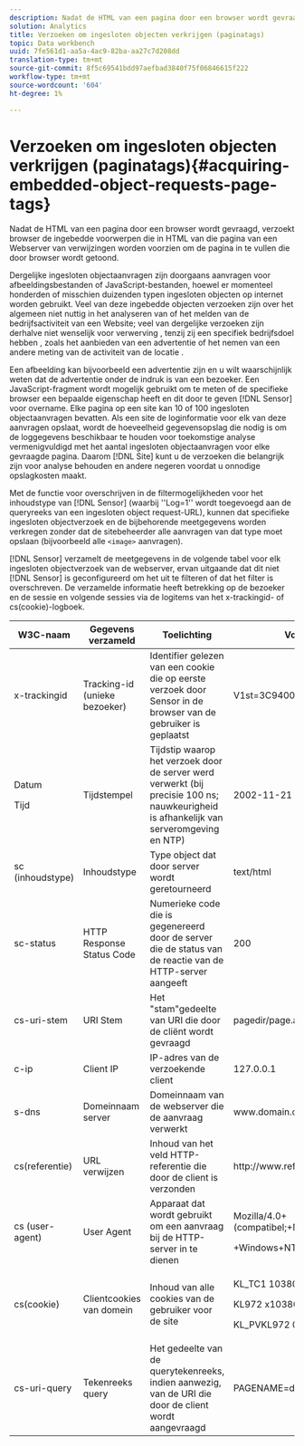 ```yaml
---
description: Nadat de HTML van een pagina door een browser wordt gevraagd, verzoekt browser de ingebedde voorwerpen die in HTML van die pagina van een Webserver van verwijzingen worden voorzien om de pagina in te vullen die door browser wordt getoond.
solution: Analytics
title: Verzoeken om ingesloten objecten verkrijgen (paginatags)
topic: Data workbench
uuid: 7fe561d1-aa5a-4ac9-82ba-aa27c7d208dd
translation-type: tm+mt
source-git-commit: 8f5c69541bdd97aefbad3840f75f06846615f222
workflow-type: tm+mt
source-wordcount: '604'
ht-degree: 1%

---
```



# Verzoeken om ingesloten objecten verkrijgen (paginatags){#acquiring-embedded-object-requests-page-tags}

Nadat de HTML van een pagina door een browser wordt gevraagd, verzoekt browser de ingebedde voorwerpen die in HTML van die pagina van een Webserver van verwijzingen worden voorzien om de pagina in te vullen die door browser wordt getoond.

Dergelijke ingesloten objectaanvragen zijn doorgaans aanvragen voor afbeeldingsbestanden of JavaScript-bestanden, hoewel er momenteel honderden of misschien duizenden typen ingesloten objecten op internet worden gebruikt. Veel van deze ingebedde objecten verzoeken zijn over het algemeen niet nuttig in het analyseren van of het melden van de bedrijfsactiviteit van een Website; veel van dergelijke verzoeken zijn derhalve niet wenselijk voor verwerving , tenzij zij een specifiek bedrijfsdoel hebben , zoals het aanbieden van een advertentie of het nemen van een andere meting van de activiteit van de locatie .

Een afbeelding kan bijvoorbeeld een advertentie zijn en u wilt waarschijnlijk weten dat de advertentie onder de indruk is van een bezoeker. Een JavaScript-fragment wordt mogelijk gebruikt om te meten of de specifieke browser een bepaalde eigenschap heeft en dit door te geven [!DNL Sensor] voor overname. Elke pagina op een site kan 10 of 100 ingesloten objectaanvragen bevatten. Als een site de loginformatie voor elk van deze aanvragen opslaat, wordt de hoeveelheid gegevensopslag die nodig is om de loggegevens beschikbaar te houden voor toekomstige analyse vermenigvuldigd met het aantal ingesloten objectaanvragen voor elke gevraagde pagina. Daarom [!DNL Site] kunt u de verzoeken die belangrijk zijn voor analyse behouden en andere negeren voordat u onnodige opslagkosten maakt.

Met de functie voor overschrijven in de filtermogelijkheden voor het inhoudstype van [!DNL Sensor] (waarbij &#39;&#39;Log=1&#39;&#39; wordt toegevoegd aan de queryreeks van een ingesloten object request-URL), kunnen dat specifieke ingesloten objectverzoek en de bijbehorende meetgegevens worden verkregen zonder dat de sitebeheerder alle aanvragen van dat type moet opslaan (bijvoorbeeld alle `<image>` aanvragen).

[!DNL Sensor] verzamelt de meetgegevens in de volgende tabel voor elk ingesloten objectverzoek van de webserver, ervan uitgaande dat dit niet [!DNL Sensor] is geconfigureerd om het uit te filteren of dat het filter is overschreven. De verzamelde informatie heeft betrekking op de bezoeker en de sessie en volgende sessies via de logitems van het x-trackingid- of cs(cookie)-logboek.

<table id="table_11BE08A798E743EC8E76F738F0CE5884"> 
 <thead> 
  <tr> 
   <th colname="col1" class="entry"> W3C-naam </th> 
   <th colname="col2" class="entry"> Gegevens verzameld </th> 
   <th colname="col3" class="entry"> Toelichting </th> 
   <th colname="col4" class="entry"> Voorbeeld </th> 
  </tr> 
 </thead>
 <tbody> 
  <tr> 
   <td colname="col1"> x-trackingid </td> 
   <td colname="col2"> Tracking-id (unieke bezoeker) </td> 
   <td colname="col3"> Identifier gelezen van een cookie die op eerste verzoek door <span class="wintitle"> </span> Sensor in de browser van de gebruiker is geplaatst </td> 
   <td colname="col4"> V1st=3C94007B4E01F9C2 </td> 
  </tr> 
  <tr> 
   <td colname="col1"> <p>Datum </p> <p>Tijd </p> </td> 
   <td colname="col2"> Tijdstempel </td> 
   <td colname="col3"> Tijdstip waarop het verzoek door de server werd verwerkt (bij precisie 100 ns; nauwkeurigheid is afhankelijk van serveromgeving en NTP) </td> 
   <td colname="col4"> 2002-11-21 17:21:45.123 </td> 
  </tr> 
  <tr> 
   <td colname="col1"> sc (inhoudstype) </td> 
   <td colname="col2"> Inhoudstype </td> 
   <td colname="col3"> Type object dat door server wordt geretourneerd </td> 
   <td colname="col4"> text/html </td> 
  </tr> 
  <tr> 
   <td colname="col1"> sc-status </td> 
   <td colname="col2"> HTTP Response Status Code </td> 
   <td colname="col3"> Numerieke code die is gegenereerd door de server die de status van de reactie van de HTTP-server aangeeft </td> 
   <td colname="col4"> 200 </td> 
  </tr> 
  <tr> 
   <td colname="col1"> cs-uri-stem </td> 
   <td colname="col2"> URI Stem </td> 
   <td colname="col3"> Het "stam"gedeelte van URI die door de cliënt wordt gevraagd </td> 
   <td colname="col4"> pagedir/page.asp </td> 
  </tr> 
  <tr> 
   <td colname="col1"> c-ip </td> 
   <td colname="col2"> Client IP </td> 
   <td colname="col3"> IP-adres van de verzoekende client </td> 
   <td colname="col4"> 127.0.0.1 </td> 
  </tr> 
  <tr> 
   <td colname="col1"> s-dns </td> 
   <td colname="col2"> Domeinnaam server </td> 
   <td colname="col3"> Domeinnaam van de webserver die de aanvraag verwerkt </td> 
   <td colname="col4"> <span class="filepath"> www.domain.com </span> </td> 
  </tr> 
  <tr> 
   <td colname="col1"> cs(referentie) </td> 
   <td colname="col2"> URL verwijzen </td> 
   <td colname="col3"> Inhoud van het veld HTTP-referentie die door de client is verzonden </td> 
   <td colname="col4"> <span class="filepath"> http://www.referringsite.com </span> </td> 
  </tr> 
  <tr> 
   <td colname="col1"> cs (user-agent) </td> 
   <td colname="col2"> User Agent </td> 
   <td colname="col3"> Apparaat dat wordt gebruikt om een aanvraag bij de HTTP-server in te dienen </td> 
   <td colname="col4"> <p>Mozilla/4.0+(compatibel;+MSIE+6.0; </p> <p>+Windows+NT+5.1) </p> </td> 
  </tr> 
  <tr> 
   <td colname="col1"> cs(cookie) </td> 
   <td colname="col2"> Clientcookies van domein </td> 
   <td colname="col3"> Inhoud van alle cookies van de gebruiker voor de site </td> 
   <td colname="col4"> <p>KL_TC1 1038058778312 </p> <p>KL972 x1038058778312282052 </p> <p>KL_PVKL972 0 </p> </td> 
  </tr> 
  <tr> 
   <td colname="col1"> cs-uri-query </td> 
   <td colname="col2"> Tekenreeks query </td> 
   <td colname="col3"> Het gedeelte van de querytekenreeks, indien aanwezig, van de URI die door de client wordt aangevraagd </td> 
   <td colname="col4"> PAGENAME=dynamic1&amp;link=3001 </td> 
  </tr> 
 </tbody> 
</table>

